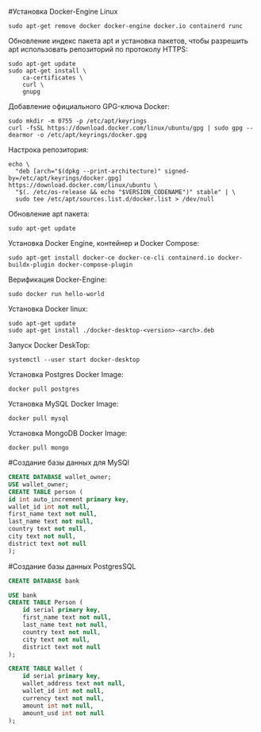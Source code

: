 #Установка Docker-Engine Linux
```shell
sudo apt-get remove docker docker-engine docker.io containerd runc
```
Обновление индекс пакета apt и установка пакетов, чтобы разрешить apt использовать репозиторий по протоколу HTTPS:
```shell
sudo apt-get update
sudo apt-get install \
    ca-certificates \
    curl \
    gnupg
```
Добавление официального GPG-ключа Docker:

```shell
sudo mkdir -m 0755 -p /etc/apt/keyrings
curl -fsSL https://download.docker.com/linux/ubuntu/gpg | sudo gpg --dearmor -o /etc/apt/keyrings/docker.gpg
```
Настрока репозитория:
```shell
echo \
  "deb [arch="$(dpkg --print-architecture)" signed-by=/etc/apt/keyrings/docker.gpg] https://download.docker.com/linux/ubuntu \
  "$(. /etc/os-release && echo "$VERSION_CODENAME")" stable" | \
  sudo tee /etc/apt/sources.list.d/docker.list > /dev/null
```
Обновление apt пакета:
```shell
sudo apt-get update
```
Установка Docker Engine, контейнер и Docker Compose:
```shell
sudo apt-get install docker-ce docker-ce-cli containerd.io docker-buildx-plugin docker-compose-plugin
```
Верификация Docker-Engine: 
```shell
sudo docker run hello-world
```

Установка Docker linux: 
```shell
sudo apt-get update
sudo apt-get install ./docker-desktop-<version>-<arch>.deb
```

Запуск Docker DeskTop:
```shell
systemctl --user start docker-desktop
```

Установка Postgres Docker Image:
```shell
docker pull postgres
```
Установка MySQL Docker Image:
```shell
docker pull mysql
```
Установка MongoDB Docker Image:
```shell
docker pull mongo
```


#Создание базы данных для MySQl 

```sql
CREATE DATABASE wallet_owner;
USE wallet_owner;
CREATE TABLE person (
id int auto_increment primary key,
wallet_id int not null,
first_name text not null,
last_name text not null,
country text not null,
city text not null,
district text not null
);
```

#Создание базы данных PostgresSQL

```sql
CREATE DATABASE bank

USE bank
CREATE TABLE Person (
    id serial primary key,
    first_name text not null,
    last_name text not null,
    country text not null,
    city text not null,
    district text not null
);

CREATE TABLE Wallet (
    id serial primary key,
    wallet_address text not null,
    wallet_id int not null,
    currency text not null,
    amount int not null,
    amount_usd int not null
);
```
